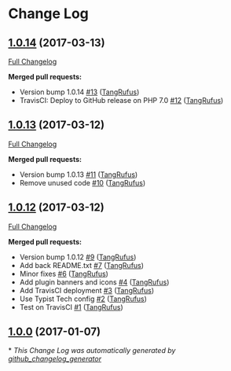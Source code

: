# Change Log

## [1.0.14](https://github.com/TypistTech/remove-medium-cross-links/tree/1.0.14) (2017-03-13)
[Full Changelog](https://github.com/TypistTech/remove-medium-cross-links/compare/1.0.13...1.0.14)

**Merged pull requests:**

- Version bump 1.0.14 [\#13](https://github.com/TypistTech/remove-medium-cross-links/pull/13) ([TangRufus](https://github.com/TangRufus))
- TravisCI: Deploy to GitHub release on PHP 7.0 [\#12](https://github.com/TypistTech/remove-medium-cross-links/pull/12) ([TangRufus](https://github.com/TangRufus))

## [1.0.13](https://github.com/TypistTech/remove-medium-cross-links/tree/1.0.13) (2017-03-12)
[Full Changelog](https://github.com/TypistTech/remove-medium-cross-links/compare/1.0.12...1.0.13)

**Merged pull requests:**

- Version bump 1.0.13 [\#11](https://github.com/TypistTech/remove-medium-cross-links/pull/11) ([TangRufus](https://github.com/TangRufus))
- Remove unused code [\#10](https://github.com/TypistTech/remove-medium-cross-links/pull/10) ([TangRufus](https://github.com/TangRufus))

## [1.0.12](https://github.com/TypistTech/remove-medium-cross-links/tree/1.0.12) (2017-03-12)
[Full Changelog](https://github.com/TypistTech/remove-medium-cross-links/compare/1.0.0...1.0.12)

**Merged pull requests:**

- Version bump 1.0.12 [\#9](https://github.com/TypistTech/remove-medium-cross-links/pull/9) ([TangRufus](https://github.com/TangRufus))
- Add back README.txt [\#7](https://github.com/TypistTech/remove-medium-cross-links/pull/7) ([TangRufus](https://github.com/TangRufus))
- Minor fixes [\#6](https://github.com/TypistTech/remove-medium-cross-links/pull/6) ([TangRufus](https://github.com/TangRufus))
- Add plugin banners and icons [\#4](https://github.com/TypistTech/remove-medium-cross-links/pull/4) ([TangRufus](https://github.com/TangRufus))
- Add TravisCI deployment [\#3](https://github.com/TypistTech/remove-medium-cross-links/pull/3) ([TangRufus](https://github.com/TangRufus))
- Use Typist Tech config [\#2](https://github.com/TypistTech/remove-medium-cross-links/pull/2) ([TangRufus](https://github.com/TangRufus))
- Test on TravisCI [\#1](https://github.com/TypistTech/remove-medium-cross-links/pull/1) ([TangRufus](https://github.com/TangRufus))

## [1.0.0](https://github.com/TypistTech/remove-medium-cross-links/tree/1.0.0) (2017-01-07)


\* *This Change Log was automatically generated by [github_changelog_generator](https://github.com/skywinder/Github-Changelog-Generator)*